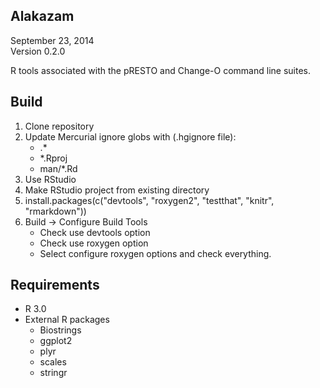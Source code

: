 Alakazam
-------------------------------------------------------------------------------
September 23, 2014  
Version 0.2.0

R tools associated with the pRESTO and Change-O command line suites.

Build
-------------------------------------------------------------------------------
1. Clone repository
2. Update Mercurial ignore globs with (.hgignore file):
    * .*
    * *.Rproj
    * man/*.Rd
3. Use RStudio
4. Make RStudio project from existing directory
5. install.packages(c("devtools", "roxygen2", "testthat", "knitr", "rmarkdown"))
6. Build -> Configure Build Tools
    * Check use devtools option
    * Check use roxygen option
    * Select configure roxygen options and check everything.

Requirements
-------------------------------------------------------------------------------
* R 3.0
* External R packages
    - Biostrings
    - ggplot2
    - plyr
    - scales
    - stringr